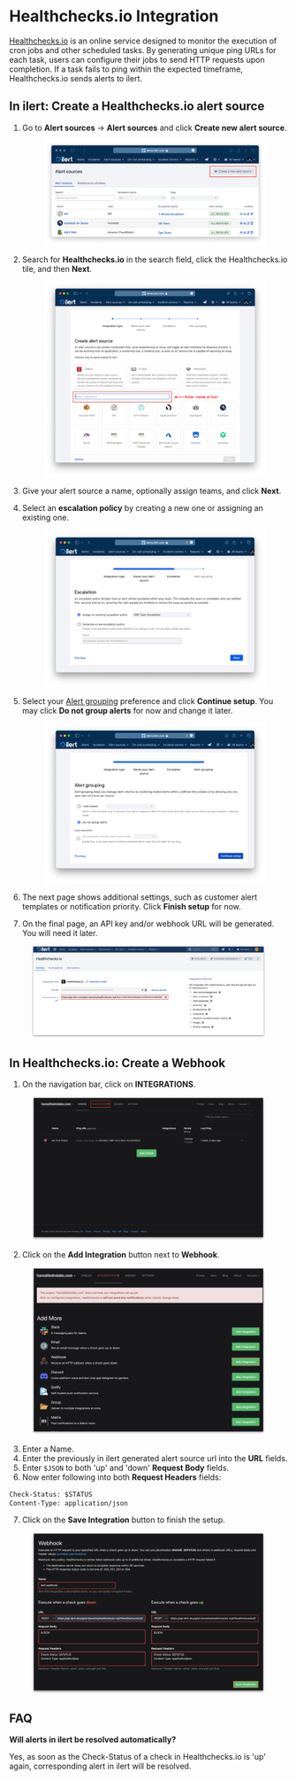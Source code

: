 # Healthchecks.io Integration

[Healthchecks.io](https://healthchecks.io/) is an online service designed to monitor the execution of cron jobs and other scheduled tasks. By generating unique ping URLs for each task, users can configure their jobs to send HTTP requests upon completion. If a task fails to ping within the expected timeframe, Healthchecks.io sends alerts to ilert.&#x20;

## In ilert: Create a Healthchecks.io alert source <a href="#create-alarm-source" id="create-alarm-source"></a>

1.  Go to **Alert sources** -> **Alert sources** and click **Create new alert source**.

    <figure><img src="../../.gitbook/assets/Screenshot 2023-08-28 at 10.21.10.png" alt=""><figcaption></figcaption></figure>
2.  Search for **Healthchecks.io** in the search field, click the Healthchecks.io tile, and then **Next**.&#x20;

    <figure><img src="../../.gitbook/assets/Screenshot 2023-08-28 at 10.24.23.png" alt=""><figcaption></figcaption></figure>
3. Give your alert source a name, optionally assign teams, and click **Next**.
4.  Select an **escalation policy** by creating a new one or assigning an existing one.

    <figure><img src="../../.gitbook/assets/Screenshot 2023-08-28 at 11.37.47.png" alt=""><figcaption></figcaption></figure>
5.  Select your [Alert grouping](../../alerting/alert-sources.md#alert-grouping) preference and click **Continue setup**. You may click **Do not group alerts** for now and change it later.&#x20;

    <figure><img src="../../.gitbook/assets/Screenshot 2023-08-28 at 11.38.24.png" alt=""><figcaption></figcaption></figure>
6. The next page shows additional settings, such as customer alert templates or notification priority. Click **Finish setup** for now.
7. On the final page, an API key and/or webhook URL will be generated. You will need it later.

<figure><img src="../../.gitbook/assets/il-1 (3).png" alt="" width="563"><figcaption></figcaption></figure>

## In Healthchecks.io: Create a Webhook

1. On the navigation bar, click on **INTEGRATIONS**.

<figure><img src="../../.gitbook/assets/1 (17).png" alt=""><figcaption></figcaption></figure>

2. Click on the **Add Integration** button next to **Webhook**.

<figure><img src="../../.gitbook/assets/2 (15).png" alt=""><figcaption></figcaption></figure>

3. Enter a Name.
4. Enter the previously in ilert generated alert source url into the **URL** fields.
5. Enter `$JSON` to both 'up' and 'down' **Request Body** fields.
6. Now enter following into both **Request Headers** fields:

```
Check-Status: $STATUS
Content-Type: application/json
```

7. Click on the **Save Integration** button to finish the setup.

<figure><img src="../../.gitbook/assets/3 (14).png" alt=""><figcaption></figcaption></figure>

## FAQ <a href="#faq" id="faq"></a>

**Will alerts in ilert be resolved automatically?**

Yes, as soon as the Check-Status of a check in Healthchecks.io is 'up' again, corresponding alert in ilert will be resolved.
